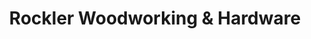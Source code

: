 ---
title: "Rockler Woodworking & Hardware"
url: /buffalo/rockler-woodworking-and-hardware/
shop: sports
---